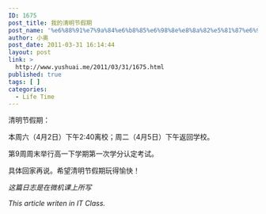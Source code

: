 ```yaml
---
ID: 1675
post_title: 我的清明节假期
post_name: '%e6%88%91%e7%9a%84%e6%b8%85%e6%98%8e%e8%8a%82%e5%81%87%e6%9c%9f'
author: 小奥
post_date: 2011-03-31 16:14:44
layout: post
link: >
  http://www.yushuai.me/2011/03/31/1675.html
published: true
tags: [ ]
categories:
  - Life Time
---
```

清明节假期：

本周六（4月2日）下午2:40离校；周二（4月5日）下午返回学校。

第9周周末举行高一下学期第一次学分认定考试。

具体回家再说。希望清明节假期玩得愉快！

<em>这篇日志是在微机课上所写</em>

<em>This article writen in IT Class.</em>
